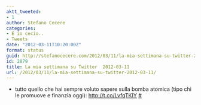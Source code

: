```yaml
---
aktt_tweeted:
- 1
author: Stefano Cecere
categories:
- E io cecio..
- Tweets
date: "2012-03-11T10:20:00Z"
format: status
guid: http://stefanocecere.com/2012/03/11/la-mia-settimana-su-twitter-2012-03-11/
id: 2879
title: La mia settimana su Twitter  2012-03-11
url: /2012/03/11/la-mia-settimana-su-twitter-2012-03-11/
---
```


<ul class="aktt_tweet_digest">
  <li>
    tutto quello che hai sempre voluto sapere sulla bomba atomica (tipo chi le promuove e finanzia oggi): <a href="http://t.co/LvfqTKIY" rel="nofollow">http://t.co/LvfqTKIY</a> <a href="http://twitter.com/StefanoCecere/statuses/177000548120281088" class="aktt_tweet_time">#</a>
  </li>
</ul>